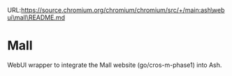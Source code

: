 URL:https://source.chromium.org/chromium/chromium/src/+/main:ash\webui\mall\README.md
# Mall

WebUI wrapper to integrate the Mall website (go/cros-m-phase1) into Ash.